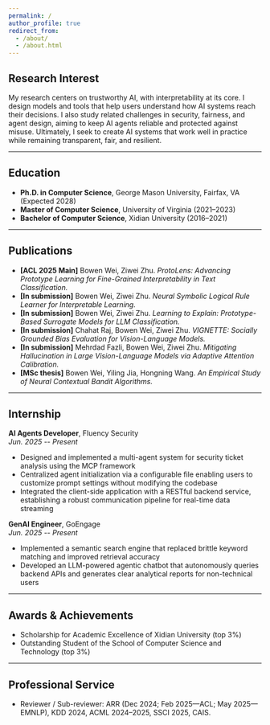 ```yaml
---
permalink: /
author_profile: true
redirect_from: 
  - /about/
  - /about.html
---
```




<!-- Contact Info Section -->

<!-- Fairfax, VA  
Email: [bwei2@gmu.edu](mailto:bwei2@gmu.edu)  
Phone: +1 (434) 254-9053  
LinkedIn: [linkedin.com/in/bowen-wei-9485a1192](https://www.linkedin.com/in/bowen-wei-9485a1192/)

--- -->

## Research Interest

My research centers on trustworthy AI, with interpretability at its core. I design models and tools that help users understand how AI systems reach their decisions. I also study related challenges in security, fairness, and agent design, aiming to keep AI agents reliable and protected against misuse. Ultimately, I seek to create AI systems that work well in practice while remaining transparent, fair, and resilient.

---

## Education

- **Ph.D. in Computer Science**, George Mason University, Fairfax, VA (Expected 2028)
- **Master of Computer Science**, University of Virginia (2021–2023)
- **Bachelor of Computer Science**, Xidian University (2016–2021)

---

## Publications

- **[ACL 2025 Main]** Bowen Wei, Ziwei Zhu. _ProtoLens: Advancing Prototype Learning for Fine-Grained Interpretability in Text Classification._
- **[In submission]** Bowen Wei, Ziwei Zhu. _Neural Symbolic Logical Rule Learner for Interpretable Learning._
- **[In submission]** Bowen Wei, Ziwei Zhu. _Learning to Explain: Prototype-Based Surrogate Models for LLM Classification._
- **[In submission]** Chahat Raj, Bowen Wei, Ziwei Zhu. _VIGNETTE: Socially Grounded Bias Evaluation for Vision-Language Models._
- **[In submission]** Mehrdad Fazli, Bowen Wei, Ziwei Zhu. _Mitigating Hallucination in Large Vision-Language Models via Adaptive Attention Calibration._
- **[MSc thesis]** Bowen Wei, Yiling Jia, Hongning Wang. _An Empirical Study of Neural Contextual Bandit Algorithms._

---

## Internship

**AI Agents Developer**, Fluency Security  
_Jun. 2025 -- Present_  
- Designed and implemented a multi-agent system for security ticket analysis using the MCP framework  
- Centralized agent initialization via a configurable file enabling users to customize prompt settings without modifying the codebase  
- Integrated the client-side application with a RESTful backend service, establishing a robust communication pipeline for real-time data streaming

**GenAI Engineer**, GoEngage  
_Jun. 2025 -- Present_  
- Implemented a semantic search engine that replaced brittle keyword matching and improved retrieval accuracy  
- Developed an LLM-powered agentic chatbot that autonomously queries backend APIs and generates clear analytical reports for non-technical users

---

## Awards & Achievements

- Scholarship for Academic Excellence of Xidian University (top 3%)
- Outstanding Student of the School of Computer Science and Technology (top 3%)

---

## Professional Service

- Reviewer / Sub-reviewer: ARR (Dec 2024; Feb 2025—ACL; May 2025—EMNLP), KDD 2024, ACML 2024–2025, SSCI 2025, CAIS.
